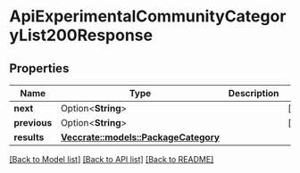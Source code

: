 # ApiExperimentalCommunityCategoryList200Response

## Properties

Name | Type | Description | Notes
------------ | ------------- | ------------- | -------------
**next** | Option<**String**> |  | [optional]
**previous** | Option<**String**> |  | [optional]
**results** | [**Vec<crate::models::PackageCategory>**](PackageCategory.md) |  |

[[Back to Model list]](../README.md#documentation-for-models) [[Back to API list]](../README.md#documentation-for-api-endpoints) [[Back to README]](../README.md)


